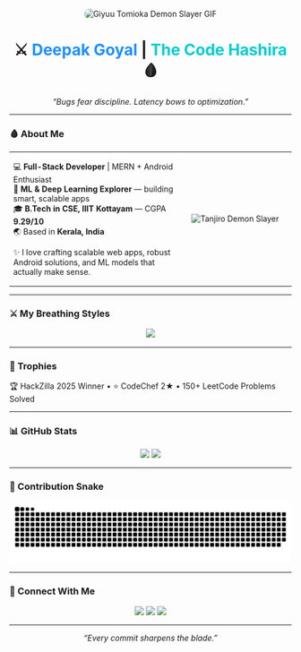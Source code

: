 <!-- =================== BANNER =================== -->
<p align="center">
  <img src="https://media1.tenor.com/m/qnOOndyas1EAAAAd/giyuu-giyu-tomioka.gif" 
       alt="Giyuu Tomioka Demon Slayer GIF" 
       width="100%" 
       style="max-height:400px; object-fit:cover; border-radius:8px;">
</p>

<h1 align="center">
  ⚔️ <span style="color:#1E90FF;">Deepak Goyal</span> | <span style="color:#00CED1;">The Code Hashira</span> 🩸
</h1>

<p align="center"><i>“Bugs fear discipline. Latency bows to optimization.”</i></p>

---

### 🩸 About Me
<table>
<tr>
<td width="60%" valign="top">

💻 <b>Full-Stack Developer</b> | MERN + Android Enthusiast  
🤖 <b>ML & Deep Learning Explorer</b> — building smart, scalable apps  
🎓 <b>B.Tech in CSE, IIIT Kottayam</b> — CGPA <b>9.29/10</b>  
🌏 Based in <b>Kerala, India</b>  

✨ I love crafting scalable web apps, robust Android solutions, and ML models that actually make sense.

</td>
<td align="center" valign="middle">
  <img src="https://media.tenor.com/XrPEJNYbRNEAAAAC/tanjiro-demon-slayer.gif" width="250" alt="Tanjiro Demon Slayer">
</td>
</tr>
</table>

---

### ⚔️ My Breathing Styles
<p align="center">
  <img src="https://skillicons.dev/icons?i=ts,nodejs,go,postgres,redis,firebase,gcp,docker,react,python,kotlin,tensorflow,git,linux,postman,html,css,bootstrap&perline=9" />
</p>

---

### 🐉 Trophies
🏆 HackZilla 2025 Winner • ⭐ CodeChef 2★ • 150+ LeetCode Problems Solved

---

### 📊 GitHub Stats
<p align="center">
  <img width="48%" src="https://github-readme-stats.vercel.app/api?username=Deepak-157&show_icons=true&theme=tokyonight&hide_border=true" />
  <img width="48%" src="https://github-readme-streak-stats.herokuapp.com?user=Deepak-157&theme=tokyonight&hide_border=true" />
</p>

---

### 🐍 Contribution Snake
<p align="center">
  <img src="https://raw.githubusercontent.com/Platane/snk/output/github-contribution-grid-snake-dark.svg" alt="snake animation" />
</p>

---

### 🌙 Connect With Me
<p align="center">
  <a href="mailto:Deepakgoyal26dg@gmail.com"><img src="https://img.shields.io/badge/-Email-D14836?style=for-the-badge&logo=gmail&logoColor=white"></a>
  <a href="https://linkedin.com/in/deepak-goyal-069046325/"><img src="https://img.shields.io/badge/-LinkedIn-0077B5?style=for-the-badge&logo=linkedin&logoColor=white"></a>
  <a href="https://github.com/Deepak-157"><img src="https://img.shields.io/badge/-GitHub-171515?style=for-the-badge&logo=github&logoColor=white"></a>
</p>

---

<p align="center"><i>“Every commit sharpens the blade.”</i></p>
